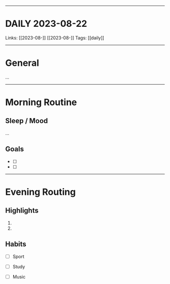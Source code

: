 ___
# DAILY 2023-08-22
Links: [[2023-08-]] [[2023-08-]]
Tags: [[daily]]
<!--- Created on: 2023-08-22, 21:52 --->
___
# General
...
___
# Morning Routine
## Sleep / Mood
...
## Goals
- [ ]
- [ ]
___
# Evening Routing
## Highlights
1. 
2. 
## Habits 
- [ ] Sport
- [ ] Study
- [ ] Music
  